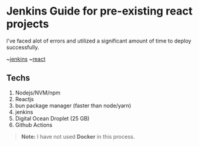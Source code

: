 # Jenkins Guide for pre-existing react projects
I've faced alot of errors and utilized a significant amount of time to deploy successfully.

~[jenkins](logos/jenkins.png) ~[react](logos/reactjs.png)

## Techs
1. Nodejs/NVM/npm
2. Reactjs
3. bun package manager (faster than node/yarn)
4. jenkins
5. Digital Ocean Droplet (25 GB)
6. Github Actions
> **Note:** I have not used **Docker** in this process.



